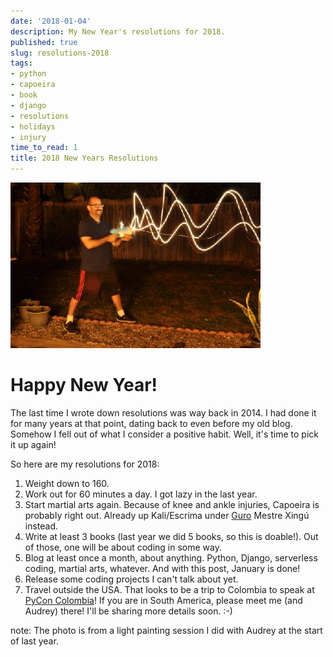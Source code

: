 ```yaml
---
date: '2018-01-04'
description: My New Year's resolutions for 2018.
published: true
slug: resolutions-2018
tags:
- python
- capoeira
- book
- django
- resolutions
- holidays
- injury
time_to_read: 1
title: 2018 New Years Resolutions
---
```


[![Lasergun Light Painting](/public/images/lasergun.jpg)](/)

Happy New Year!
===============

The last time I wrote down resolutions was way back in 2014. I had done
it for many years at that point, dating back to even before my old blog.
Somehow I fell out of what I consider a positive habit. Well, it's time
to pick it up again!

So here are my resolutions for 2018:

1.  Weight down to 160.
2.  Work out for 60 minutes a day. I got lazy in the last year.
3.  Start martial arts again. Because of knee and ankle injuries,
    Capoeira is probably right out. Already up Kali/Escrima under
    [Guro](https://valleycapoeira.com/about-us/contra-mestreguro-xingu/)
    Mestre Xingú instead.
4.  Write at least 3 books (last year we did 5 books, so this is
    doable!). Out of those, one will be about coding in some way.
5.  Blog at least once a month, about anything. Python, Django,
    serverless coding, martial arts, whatever. And with this post,
    January is done!
6.  Release some coding projects I can't talk about yet.
7.  Travel outside the USA. That looks to be a trip to Colombia to speak
    at [PyCon Colombia](https://www.pycon.co)! If you are in South
    America, please meet me (and Audrey) there! I'll be sharing more
    details soon. :-)

note: The photo is from a light painting session I did with Audrey at
the start of last year.
